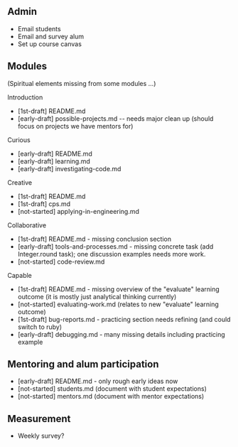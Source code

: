 ## Admin

* Email students
* Email and survey alum
* Set up course canvas

## Modules

(Spiritual elements missing from some modules ...)

Introduction

* [1st-draft] README.md
* [early-draft] possible-projects.md -- needs major clean up (should focus on projects we have mentors for)

Curious

* [early-draft] README.md
* [early-draft] learning.md
* [early-draft] investigating-code.md

Creative

* [1st-draft] README.md 
* [1st-draft] cps.md
* [not-started] applying-in-engineering.md

Collaborative

* [1st-draft] README.md - missing conclusion section
* [early-draft] tools-and-processes.md - missing concrete task (add Integer.round task); one discussion examples needs more work.
* [not-started] code-review.md

Capable

* [1st-draft] README.md - missing overview of the "evaluate" learning outcome (it is mostly just analytical thinking currently)
* [not-started] evaluating-work.md (relates to new "evaluate" learning outcome)
* [1st-draft] bug-reports.md - practicing section needs refining (and could switch to ruby)
* [early-draft] debugging.md - many missing details including practicing example

## Mentoring and alum participation

* [early-draft] README.md - only rough early ideas now
* [not-started] students.md (document with student expectations)
* [not-started] mentors.md (document with mentor expectations)

## Measurement

* Weekly survey?

